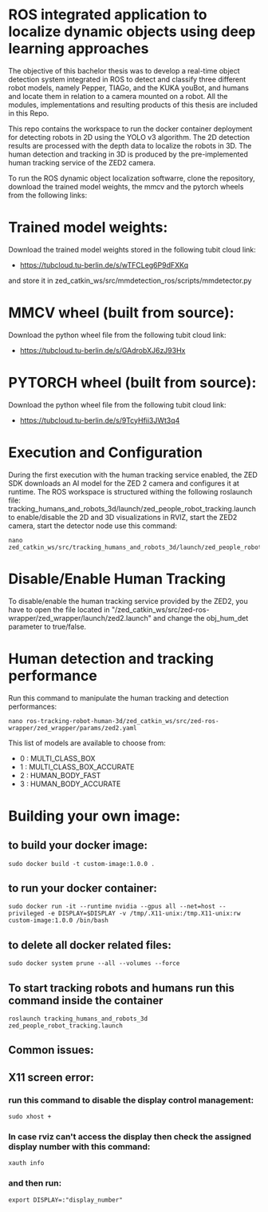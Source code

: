 # ROS integrated application to localize dynamic objects using deep learning approaches

The objective of this bachelor thesis was to develop a real-time object detection system integrated in ROS to detect 
and classify three different robot models, namely Pepper, TIAGo, and the KUKA youBot, and humans and 
locate them in relation to a camera mounted on a robot. All the modules, implementations and resulting products of this thesis  are included in this Repo.

This repo contains the workspace to run the docker container deployment for detecting robots in 
2D using the YOLO v3 algorithm. The 2D detection results are processed with the depth data to localize the robots in 3D.
The human detection and tracking in 3D is produced by the pre-implemented human tracking service 
of the ZED2 camera.  

To run the ROS dynamic object localization softwarre, clone the repository, download the trained model weights, the mmcv and the pytorch wheels from the following links: 

# Trained model weights: 
Download the trained model weights stored in the following tubit cloud link: 
- https://tubcloud.tu-berlin.de/s/wTFCLeg6P9dFXKq

and store it in zed_catkin_ws/src/mmdetection_ros/scripts/mmdetector.py
# MMCV wheel (built from source): 
Download the python wheel file from the following tubit cloud link:  
- https://tubcloud.tu-berlin.de/s/GAdrobXJ6zJ93Hx

# PYTORCH wheel (built from source):
Download the python wheel file from the following tubit cloud link: 
- https://tubcloud.tu-berlin.de/s/9TcyHfii3JWt3q4

# Execution and Configuration
During the first execution with the human tracking service enabled, the ZED SDK downloads an AI model 
for the ZED 2 camera and configures it at runtime. 
The ROS workspace is structured withing the following roslaunch file: 
tracking_humans_and_robots_3d/launch/zed_people_robot_tracking.launch
to enable/disable the 2D and 3D visualizations in RVIZ, start the ZED2 camera, start the 
detector node use this command: 

	nano zed_catkin_ws/src/tracking_humans_and_robots_3d/launch/zed_people_robot_tracking.launch

# Disable/Enable Human Tracking 

To disable/enable the human tracking service provided by the ZED2, you have to open the file located in 
"/zed_catkin_ws/src/zed-ros-wrapper/zed_wrapper/launch/zed2.launch" and 
change the obj_hum_det parameter to true/false. 


# Human detection and tracking performance
Run this command to manipulate the human tracking and detection performances: 

	nano ros-tracking-robot-human-3d/zed_catkin_ws/src/zed-ros-wrapper/zed_wrapper/params/zed2.yaml 
	

This list of models are available to choose from: 
- 0 : MULTI_CLASS_BOX 
- 1 : MULTI_CLASS_BOX_ACCURATE 
- 2 : HUMAN_BODY_FAST
- 3 : HUMAN_BODY_ACCURATE 


# Building your own image: 

## to build your docker image: 

	sudo docker build -t custom-image:1.0.0 .
## to run your docker container:

	sudo docker run -it --runtime nvidia --gpus all --net=host --privileged -e DISPLAY=$DISPLAY -v /tmp/.X11-unix:/tmp.X11-unix:rw custom-image:1.0.0 /bin/bash

## to delete all docker related files: 

	sudo docker system prune --all --volumes --force
	
## To start tracking robots and humans run this command inside the container    
	
	roslaunch tracking_humans_and_robots_3d zed_people_robot_tracking.launch 


## Common issues: 
## X11 screen error: 
### run this command to disable the display control management:
	sudo xhost +
### In case rviz can't access the display then check the assigned display number with this command: 
	xauth info 
### and then run:
	export DISPLAY=:"display_number"
